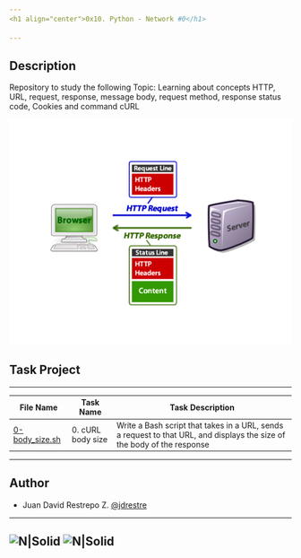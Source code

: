 ```yaml
---
<h1 align="center">0x10. Python - Network #0</h1>

---
```


## Description
Repository to study the following Topic: Learning about concepts HTTP, URL, request, response, message body, request method, response status code, Cookies and command cURL

![N|Solid](https://github.com/jdrestre/pictures-holberton-projects/blob/master/0x10.%20Python%20-%20Network%20%230/Request%20and%20Response%20HTTP.png)


## Task Project
---
File Name|Task Name|Task Description
---|---|---
[0-body_size.sh](https://github.com/jdrestre/holbertonschool-higher_level_programming/tree/master/0x10-python-network_0/0-body_size.sh)|0. cURL body size|Write a Bash script that takes in a URL, sends a request to that URL, and displays the size of the body of the response


---
## Author

- Juan David Restrepo Z. [@jdrestre](https://twitter.com/jdrestre)

---
![N|Solid](https://www.holbertonschool.com/holberton-logo.png) ![N|Solid](https://intranet.hbtn.io/assets/holberton-logo-coral-27055cb2f875eb10bf3b3942e52a24581bc0667695bdc856d4f08b469b678000.png)
---
